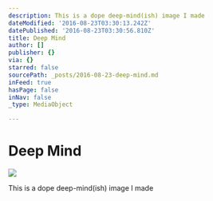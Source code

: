 ```yaml
---
description: This is a dope deep-mind(ish) image I made
dateModified: '2016-08-23T03:30:13.242Z'
datePublished: '2016-08-23T03:30:56.810Z'
title: Deep Mind
author: []
publisher: {}
via: {}
starred: false
sourcePath: _posts/2016-08-23-deep-mind.md
inFeed: true
hasPage: false
inNav: false
_type: MediaObject

---
```

# Deep Mind
![](https://the-grid-user-content.s3-us-west-2.amazonaws.com/f43b689d-478d-4062-af1e-3cea355c9564.jpg)

This is a dope deep-mind(ish) image I made